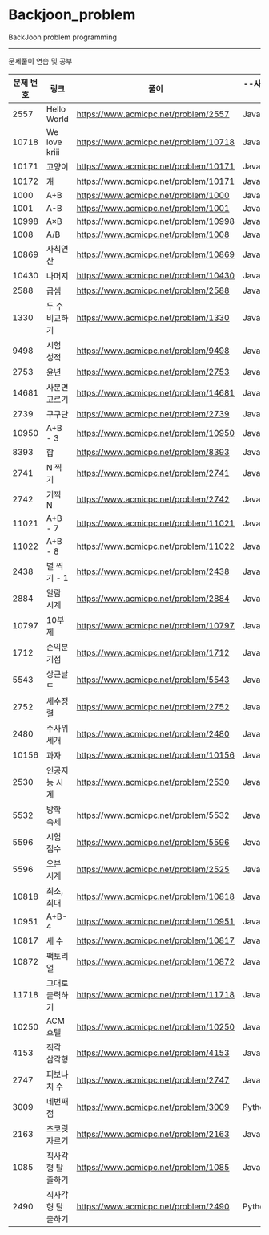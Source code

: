 # Backjoon_problem
BackJoon problem programming
<hr>
문제풀이 연습 및 공부  <br>

| 문제 번호 |                     링크                   |                             풀이                             | --사용언어--|
| --------- |-------------------------------------------| -------------------------------------------------------------| ------- |
|2557|Hello World|https://www.acmicpc.net/problem/2557|Java,Python|
|10718|We love kriii|https://www.acmicpc.net/problem/10718|Java,Python|
|10171|고양이|https://www.acmicpc.net/problem/10171|Java,Python|
|10172|개|https://www.acmicpc.net/problem/10171|Java,Python|
|1000|	A+B|https://www.acmicpc.net/problem/1000|Java,Python|
|1001|	A-B|https://www.acmicpc.net/problem/1001|Java,Python|
|10998|	A×B|https://www.acmicpc.net/problem/10998|Java,Python|
|1008|	A/B|https://www.acmicpc.net/problem/1008|Java,Python|
|10869|	사칙연산|https://www.acmicpc.net/problem/10869|Java,Python|
|10430|	나머지|https://www.acmicpc.net/problem/10430|Java,Python|
|2588|곱셈|https://www.acmicpc.net/problem/2588|Java,Python|
|1330|두 수 비교하기|https://www.acmicpc.net/problem/1330|Java,Python|
|9498|시험 성적|https://www.acmicpc.net/problem/9498|Java,Python|
|2753|	윤년|https://www.acmicpc.net/problem/2753|Java,Python|
|14681|	사분면 고르기|https://www.acmicpc.net/problem/14681|Java,Python|
|2739|구구단|https://www.acmicpc.net/problem/2739|Java,Python|
|10950|A+B - 3|https://www.acmicpc.net/problem/10950|Java,Python|
|8393|합|https://www.acmicpc.net/problem/8393|Java,Python|
|2741|N 찍기|https://www.acmicpc.net/problem/2741|Java,Python|
|2742	|	기찍 N|https://www.acmicpc.net/problem/2742|Java,Python|
|11021|A+B - 7|https://www.acmicpc.net/problem/11021|Java,Python|
|11022|	A+B - 8|https://www.acmicpc.net/problem/11022|Java,Python|
|2438|별 찍기 - 1|https://www.acmicpc.net/problem/2438|Java,Python|
|2884|알람 시계|https://www.acmicpc.net/problem/2884|Java,Python|
|10797|10부제|https://www.acmicpc.net/problem/10797|Java,Python|
|1712|손익분기점|https://www.acmicpc.net/problem/1712|Java,Python|
|5543|상근날드|https://www.acmicpc.net/problem/5543|Java,Python|
|2752|세수정렬|https://www.acmicpc.net/problem/2752|Java,Python|
|2480|주사위 세개|https://www.acmicpc.net/problem/2480|Java,Python|
|10156|과자|https://www.acmicpc.net/problem/10156|Java,Python|
|2530|인공지능 시계|https://www.acmicpc.net/problem/2530|Java,Python|
|5532|방학 숙제|https://www.acmicpc.net/problem/5532|Java,Python|
|5596|시험 점수|https://www.acmicpc.net/problem/5596|Java,Python|
|5596|오븐 시계|https://www.acmicpc.net/problem/2525|Java,Python|
|10818|최소, 최대|https://www.acmicpc.net/problem/10818|Java,Python|
|10951|A+B-4|https://www.acmicpc.net/problem/10951|Java,Python|
|10817|세 수|https://www.acmicpc.net/problem/10817|Java,Python|
|10872|팩토리얼|https://www.acmicpc.net/problem/10872|Java,Python|
|11718|그대로 출력하기|https://www.acmicpc.net/problem/11718|Java,Python|
|10250|ACM 호텔|https://www.acmicpc.net/problem/10250|Java,Python|
|4153|직각 삼각형|https://www.acmicpc.net/problem/4153|Java,Python|
|2747|피보나치 수|https://www.acmicpc.net/problem/2747|Java,Python|
|3009|네번째 점|https://www.acmicpc.net/problem/3009|Python|
|2163|초코릿 자르기|https://www.acmicpc.net/problem/2163|Java,Python|
|1085|직사각형 탈출하기|https://www.acmicpc.net/problem/1085|Java,Python|
|2490|직사각형 탈출하기|https://www.acmicpc.net/problem/2490|Python|
